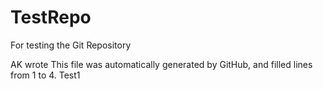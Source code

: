 TestRepo
========

For testing the Git Repository

AK wrote
This file was automatically generated by GitHub, and filled lines from 1 to 4.
Test1
